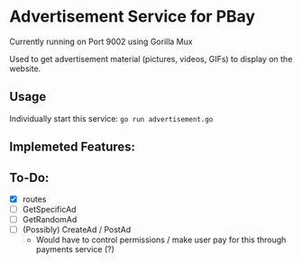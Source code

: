 # Advertisement Service for PBay

Currently running on Port 9002 using Gorilla Mux

Used to get advertisement material (pictures, videos, GIFs) to display on the website.

## Usage
Individually start this service: `go run advertisement.go`

## Implemeted Features:

## To-Do:
- [x] routes
- [ ] GetSpecificAd
- [ ] GetRandomAd
- [ ] (Possibly) CreateAd / PostAd
	- Would have to control permissions / make user pay for this through payments service (?)

